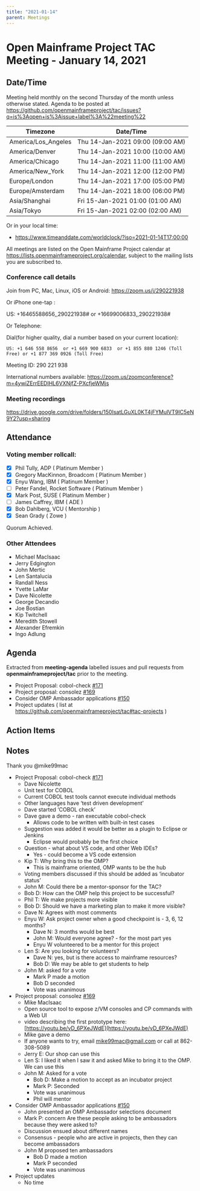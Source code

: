 ```yaml
---
title: "2021-01-14"
parent: Meetings
---
```

# Open Mainframe Project TAC Meeting - January 14, 2021

## Date/Time

Meeting held monthly on the second Thursday of the month unless otherwise stated. Agenda to be posted at https://github.com/openmainframeproject/tac/issues?q=is%3Aopen+is%3Aissue+label%3A%22meeting%22

| Timezone | Date/Time |
|----------|-----------|
| America/Los_Angeles | Thu 14-Jan-2021 09:00 (09:00 AM) |
| America/Denver | Thu 14-Jan-2021 10:00 (10:00 AM) |
| America/Chicago | Thu 14-Jan-2021 11:00 (11:00 AM) |
| America/New_York | Thu 14-Jan-2021 12:00 (12:00 PM) |
| Europe/London | Thu 14-Jan-2021 17:00 (05:00 PM) |
| Europe/Amsterdam | Thu 14-Jan-2021 18:00 (06:00 PM) |
| Asia/Shanghai | Fri 15-Jan-2021 01:00 (01:00 AM) |
| Asia/Tokyo | Fri 15-Jan-2021 02:00 (02:00 AM) |

Or in your local time:
* https://www.timeanddate.com/worldclock/?iso=2021-01-14T17:00:00

All meetings are listed on the Open Mainframe Project calendar at https://lists.openmainframeproject.org/calendar, subject to the mailing lists you are subscribed to.

### Conference call details

Join from PC, Mac, Linux, iOS or Android: https://zoom.us/j/290221938

Or iPhone one-tap :

US: +16465588656,,290221938#  or +16699006833,,290221938#

Or Telephone:

Dial(for higher quality, dial a number based on your current location):

    US: +1 646 558 8656  or +1 669 900 6833  or +1 855 880 1246 (Toll Free) or +1 877 369 0926 (Toll Free)

Meeting ID: 290 221 938

International numbers available: https://zoom.us/zoomconference?m=4ywiZErrEEDIHL6VXNjfZ-PXcfjeWMjs

### Meeting recordings

https://drive.google.com/drive/folders/150IsatLGuXL0KT4jFYMulVT9IC5eN9Y2?usp=sharing

## Attendance

### Voting member rollcall:

- [x] Phil Tully, ADP ( Platinum Member )
- [x] Gregory MacKinnon, Broadcom ( Platinum Member )
- [x] Enyu Wang, IBM ( Platinum Member )
- [ ] Peter Fandel, Rocket Software ( Platinum Member )
- [x] Mark Post, SUSE ( Platinum Member )
- [ ] James Caffrey, IBM ( ADE )
- [x] Bob Dahlberg, VCU ( Mentorship )
- [x] Sean Grady ( Zowe )

Quorum Achieved.

### Other Attendees

- Michael MacIsaac
- Jerry Edgington
- John Mertic
- Len Santalucia
- Randall Ness
- Yvette LaMar
- Dave Nicolette
- George Decandio
- Joe Bostian
- Kip Twitchell
- Meredith Stowell
- Alexander Efremkin
- Ingo Adlung

## Agenda

Extracted from **meeting-agenda** labelled issues and pull requests from **openmainframeproject/tac** prior to the meeting.

* Project Proposal: cobol-check [#171](https://github.com/openmainframeproject/tac/issues/171)
* Project proposal: consolez [#169](https://github.com/openmainframeproject/tac/issues/169)
* Consider OMP Ambassador applications [#150](https://github.com/openmainframeproject/tac/issues/150)
* Project updates ( list at https://github.com/openmainframeproject/tac#tac-projects )

## Action Items


## Notes

Thank you @mike99mac

*   Project Proposal: cobol-check [#171](https://github.com/openmainframeproject/tac/issues/171)
    *   Dave Nicolette 
    *   Unit test for COBOL
    *   Current COBOL test tools cannot execute individual methods
    *   Other languages have ‘test driven development’
    *   Dave started ‘COBOL check’
    *   Dave gave a demo - ran executable cobol-check
        *   Allows code to be written with built-in test cases
    *   Suggestion was added it would be better as a plugin to Eclipse or Jenkins
        *   Eclipse would probably be the first choice
    *   Question - what about VS code, and other Web IDEs?
        *   Yes - could become a VS code extension
    *   Kip T: Why bring this to the OMP?
        *   This is mainframe oriented, OMP wants to be the hub
    *   Voting members discussed if this should be added as ‘incubator status’
    *   John M: Could there be a mentor-sponsor for the TAC?
    *   Bob D: How can the OMP help this project to be successful?
    *   Phil T: We make projects more visible
    *   Bob D: Should we have a marketing plan to make it more visible?
    *   Dave N: Agrees with most comments
    *   Enyu W: Ask project owner when a good checkpoint is - 3, 6, 12 months?
        *   Dave N: 3 months would be best
        *   John M: Would everyone agree? - for the most part yes
        *   Enyu W volunteered to be a mentor for this project
    *   Len S: Are you looking for volunteers?
        *   Dave N: yes, but is there access to mainframe resources?
        *   Bob D: We may be able to get students to help
    *   John M: asked for a vote 
        *   Mark P made a motion
        *   Bob D seconded
        *   Vote was unanimous
*   Project proposal: consolez [#169](https://github.com/openmainframeproject/tac/issues/169)
    *   Mike MacIsaac
    *   Open source tool to expose z/VM consoles and CP commands with a Web UI
    *    video describing the first prototype here: [https://youtu.be/vD_6PXeJWdE](https://youtu.be/vD_6PXeJWdE)
    *   Mike gave a demo
    *   If anyone wants to try, email [mike99mac@gmail.com](mailto:mike99mac@gmail.com) or call at 862-308-5089
    *   Jerry E: Our shop can use this
    *   Len S: I liked it when I saw it and asked Mike to bring it to the OMP. We can use this
    *   John M: Asked for a vote
        *   Bob D: Make a motion to accept as an incubator project
        *   Mark P: Seconded
        *   Vote was unanimous
        *   Phil will mentor
*   Consider OMP Ambassador applications [#150](https://github.com/openmainframeproject/tac/issues/150)
    *   John presented an OMP Ambassador selections document
    *   Mark P: concern Are these people asking to be ambassadors because they were asked to?
    *   Discussion ensued about different names
    *   Consensus - people who are active in projects, then they can become ambassadors
    *   John M proposed ten ambassadors
        *   Bob D made a motion
        *   Mark P seconded
        *   Vote was unanimous
*   Project updates
    *   No time 
